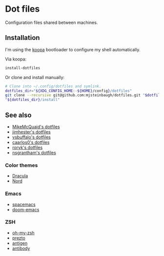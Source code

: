 # Dot files

Configuration files shared between machines.

## Installation

I'm using the [koopa](https://github.com/acidgenomics/koopa/) bootloader to configure my shell automatically.

Via koopa:

```sh
install-dotfiles
```

Or clone and install manually:

```sh
# Clone into ~/.config/dotfiles and symlink.
dotfiles_dir="${XDG_CONFIG_HOME:-${HOME}/config}/dotfiles"
git clone --recursive git@github.com:mjsteinbaugh/dotfiles.git "$dotfiles_dir"
"${dotfiles_dir}/install"
```

## See also

- [MikeMcQuaid's dotfiles](https://github.com/MikeMcQuaid/dotfiles)
- [jimhester's dotfiles](https://github.com/jimhester/dotfiles)
- [vsbuffalo's dotfiles](https://github.com/vsbuffalo/dotfiles)
- [caarlos0's dotfiles](https://github.com/caarlos0/dotfiles)
- [roryk's dotfiles](https://github.com/roryk/dotfiles)
- [nsgrantham's dotfiles](https://github.com/nsgrantham/dotfiles)

### Color themes

- [Dracula](https://draculatheme.com/)
- [Nord](https://www.nordtheme.com/)

### Emacs

- [spacemacs](http://spacemacs.org/)
- [doom-emacs](https://github.com/hlissner/doom-emacs)

### ZSH

- [oh-my-zsh](https://ohmyz.sh/)
- [prezto](https://github.com/sorin-ionescu/prezto)
- [antigen](http://antigen.sharats.me/)
- [antibody](https://getantibody.github.io/)

